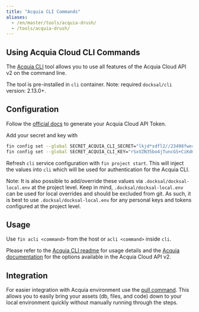 ```yaml
---
title: "Acquia CLI Commands"
aliases:
  - /en/master/tools/acquia-drush/
  - /tools/acquia-drush/
---
```



## Using Acquia Cloud CLI Commands

The [Acquia CLI](https://github.com/acquia/cli) tool allows you 
to use all features of the Acquia Cloud API v2 on the command line.  

The tool is pre-installed in `cli` container. Note: required `docksal/cli` version: 2.13.0+.


## Configuration

Follow the [official docs](https://cloud.acquia.com/#/profile/tokens) to 
generate your Acquia Cloud API Token.  

Add your secret and key with

```bash
fin config set --global SECRET_ACQUIA_CLI_SECRET="lkjd*sdfl2//23498fwernoiuDHljw3897fsk"
fin config set --global SECRET_ACQUIA_CLI_KEY="rSxVZN35bo4jTuncGS+CiKdmhxLPL0BaPuyOv"
``` 

Refresh `cli` service configuration with `fin project start`. This will inject the values into `cli`
which will be used for authentication for the Acquia CLI.

Note: It is also possible to add/override these values via `.docksal/docksal-local.env` at the project level. 
Keep in mind, `.docksal/docksal-local.env` can be used for local overrides and should be excluded from git.
As such, it is best to use `.docksal/docksal-local.env` for any personal keys and tokens configured at the project level.


## Usage

Use `fin acli <command>` from the host or `acli <command>` inside `cli`.

Please refer to the [Acquia CLI readme](https://github.com/acquia/cli) for usage details and
the [Acquia documentation](https://docs.acquia.com/acquia-cloud/develop/api/) for the options available
in the Acquia Cloud API v2.


## Integration

For easier integration with Acquia environment use the [pull command](/fin/fin-pull). 
This allows you to easily bring your assets (db, files, and code) down to your 
local environment quickly without manually running through the steps.
